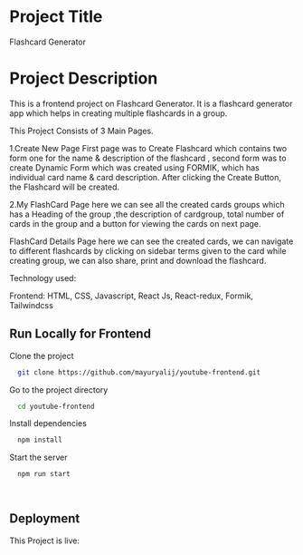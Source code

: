 
# Project Title

Flashcard Generator




# Project Description

This is a frontend project on  Flashcard Generator.
It is a flashcard generator app which helps in creating multiple flashcards in a group.

 This Project Consists of 3 Main Pages.

1.Create New Page 
First page was to Create Flashcard which contains two form one for the name & description of the flashcard , second form was to create Dynamic Form which was created using FORMIK, which has individual card name & card description. After clicking the Create Button, the Flashcard will be created.

2.My FlashCard Page
here we can see all the created cards groups which has a Heading of the group ,the description of cardgroup, total number of cards in the group and a button for viewing the cards on next page.

FlashCard Details Page
here we can see the created cards, we can navigate to different flashcards by clicking on sidebar terms given to the card while creating group, we can also share, print and download the flashcard.





 


Technology used:

Frontend: HTML, CSS, Javascript, React Js, React-redux, Formik, Tailwindcss







## Run Locally for Frontend

Clone the project

```bash
  git clone https://github.com/mayuryalij/youtube-frontend.git
```

Go to the project directory

```bash
  cd youtube-frontend
```

Install dependencies

```bash
  npm install
```

Start the server

```bash
  npm run start

 
```







## Deployment

This Project is live: 


  

  

